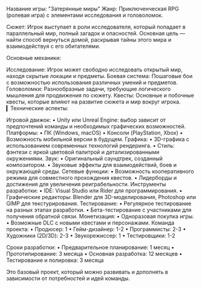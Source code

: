Название игры: "Затерянные миры"
Жанр: Приключенческая RPG (ролевая игра) с элементами исследования и головоломок.

Сюжет: Игрок выступает в роли исследователя, который попадает в параллельный мир, полный загадок и опасностей. Основная цель — найти способ вернуться домой, раскрывая тайны этого мира и взаимодействуя с его обитателями.

Основные механики:

Исследование: Игрок может свободно исследовать открытый мир, находя скрытые локации и предметы. Боевая система: Пошаговые бои с возможностью использования различных умений и предметов. Головоломки: Разнообразные задачи, требующие логического мышления для продвижения по сюжету. Квесты: Основные и побочные квесты, которые влияют на развитие сюжета и мир вокруг игрока. ▎Технические аспекты:

Игровой движок: • Unity или Unreal Engine: выбор зависит от предпочтений команды и необходимых графических возможностей. Платформы: • ПК (Windows, macOS) • Консоли (PlayStation, Xbox) • Возможность мобильной версии в будущем. Графика: • 3D-графика с использованием современных технологий рендеринга. • Стиль: фэнтези с яркой цветовой палитрой и детализированными окружениями. Звук: • Оригинальный саундтрек, созданный композитором. • Звуковые эффекты для взаимодействий, боев и окружающей среды. Сетевые функции: • Возможность кооперативного режима для совместного прохождения квестов. • Лидерборды и достижения для увеличения реиграбельности. Инструменты разработки: • IDE: Visual Studio или Rider для программирования. • Графические редакторы: Blender для 3D-моделирования, Photoshop или GIMP для текстурирования. Тестирование: • Регулярное тестирование на разных этапах разработки. • Бета-тестирование с участниками для получения обратной связи. Монетизация: • Одноразовая покупка игры. • Возможные DLC с новыми квестами и персонажами. Команда проекта: • Продюсер: 1 • Гейм-дизайнер: 1-2 • Программисты: 2-3 • Художники (2D/3D): 2-3 • Звукорежиссер: 1 • Тестировщики: 1-2

Сроки разработки: • Предварительное планирование: 1 месяц • Прототипирование: 3 месяца • Основная разработка: 12 месяцев • Тестирование и полировка: 3 месяца

Это базовый проект, который можно развивать и дополнять в зависимости от потребностей и идей команды.
